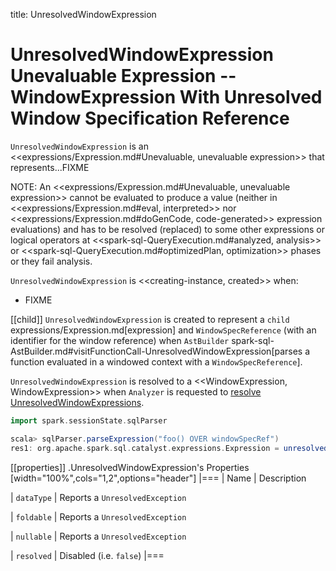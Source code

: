 title: UnresolvedWindowExpression

# UnresolvedWindowExpression Unevaluable Expression -- WindowExpression With Unresolved Window Specification Reference

`UnresolvedWindowExpression` is an <<expressions/Expression.md#Unevaluable, unevaluable expression>> that represents...FIXME

NOTE: An <<expressions/Expression.md#Unevaluable, unevaluable expression>> cannot be evaluated to produce a value (neither in <<expressions/Expression.md#eval, interpreted>> nor <<expressions/Expression.md#doGenCode, code-generated>> expression evaluations) and has to be resolved (replaced) to some other expressions or logical operators at <<spark-sql-QueryExecution.md#analyzed, analysis>> or <<spark-sql-QueryExecution.md#optimizedPlan, optimization>> phases or they fail analysis.

`UnresolvedWindowExpression` is <<creating-instance, created>> when:

* FIXME

[[child]]
`UnresolvedWindowExpression` is created to represent a `child` expressions/Expression.md[expression] and `WindowSpecReference` (with an identifier for the window reference) when `AstBuilder` spark-sql-AstBuilder.md#visitFunctionCall-UnresolvedWindowExpression[parses a function evaluated in a windowed context with a `WindowSpecReference`].

`UnresolvedWindowExpression` is resolved to a <<WindowExpression, WindowExpression>> when `Analyzer` is requested to [resolve UnresolvedWindowExpressions](../Analyzer.md#WindowsSubstitution).

```scala
import spark.sessionState.sqlParser

scala> sqlParser.parseExpression("foo() OVER windowSpecRef")
res1: org.apache.spark.sql.catalyst.expressions.Expression = unresolvedwindowexpression('foo(), WindowSpecReference(windowSpecRef))
```

[[properties]]
.UnresolvedWindowExpression's Properties
[width="100%",cols="1,2",options="header"]
|===
| Name
| Description

| `dataType`
| Reports a `UnresolvedException`

| `foldable`
| Reports a `UnresolvedException`

| `nullable`
| Reports a `UnresolvedException`

| `resolved`
| Disabled (i.e. `false`)
|===
